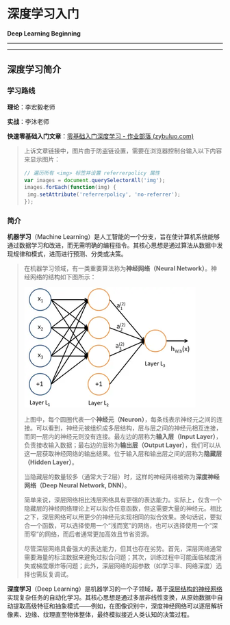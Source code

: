 # 深度学习入门

**Deep Learning Beginning**

---

---

## 深度学习简介

### 学习路线

**理论**：李宏毅老师

**实战**：李沐老师

**快速零基础入门文章**：[零基础入门深度学习 - 作业部落 (zybuluo.com)](https://www.zybuluo.com/hanbingtao/note/433855) 

> 上诉文章链接中，图片由于防盗链设置，需要在浏览器控制台输入以下内容来显示图片：
>
> ```js
> // 遍历所有 <img> 标签并设置 referrerpolicy 属性
> var images = document.querySelectorAll('img');
> images.forEach(function(img) {
>  img.setAttribute('referrerpolicy', 'no-referrer');
> });
> ```

### 简介

**机器学习**（Machine Learning）是人工智能的一个分支，旨在使计算机系统能够通过数据学习和改进，而无需明确的编程指令。其核心思想是通过算法从数据中发现规律和模式，进而进行预测、分类或决策。

> 在机器学习领域，有一类重要算法称为**神经网络（Neural Network）**。神经网络的结构如下图所示：
>
> ![img](./assets/2256672-c6f640c11a06ac2e.webp)
>
> 上图中，每个圆圈代表一个**神经元（Neuron）**，每条线表示神经元之间的连接。可以看到，神经元被组织成多层结构，层与层之间的神经元相互连接，而同一层内的神经元则没有连接。最左边的层称为**输入层（Input Layer）**，负责接收输入数据；最右边的层称为**输出层（Output Layer）**，我们可以从这一层获取神经网络的输出结果。位于输入层和输出层之间的层称为**隐藏层（Hidden Layer）**。
>
> 当隐藏层的数量较多（通常大于2层）时，这样的神经网络被称为**深度神经网络（Deep Neural Network, DNN）**。
>
> 简单来说，深层网络相比浅层网络具有更强的表达能力。实际上，仅含一个隐藏层的神经网络理论上可以拟合任意函数，但这需要大量的神经元。相比之下，深层网络可以用更少的神经元实现相同的拟合效果。换句话说，要拟合一个函数，可以选择使用一个“浅而宽”的网络，也可以选择使用一个“深而窄”的网络，而后者通常更加高效且节省资源。
>
> 尽管深层网络具备强大的表达能力，但其也存在劣势。首先，深层网络通常需要海量的标注数据来避免过拟合问题；其次，训练过程中可能面临梯度消失或梯度爆炸等问题；此外，深层网络的超参数（如学习率、网络深度）选择也需反复调试。

**深度学习**（Deep Learning）是机器学习的一个子领域，基于<u>深层结构的神经网络</u>实现复杂任务的自动化学习。其核心思想是通过多层非线性变换，从原始数据中自动提取高级特征和抽象模式——例如，在图像识别中，深度神经网络可以逐层解析像素、边缘、纹理直至物体整体，最终模拟接近人类认知的决策过程。

